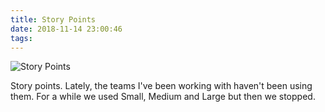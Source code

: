 ```yaml
---
title: Story Points
date: 2018-11-14 23:00:46
tags:
---
```


![Story Points](/images/story-points.jpg)

Story points. Lately, the teams I've been working with haven't been using them. For a while we used Small, Medium and Large but then we stopped.
